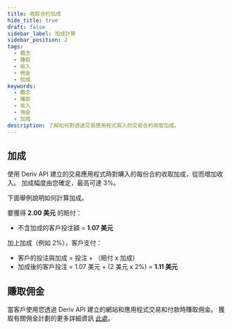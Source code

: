 ```yaml
---
title: 收取合約加成
hide_title: true
draft: false
sidebar_label: 加成計算
sidebar_position: 2
tags:
  - 概念
  - 賺取
  - 收入
  - 佣金
  - 加成
keywords:
  - 概念
  - 賺取
  - 收入
  - 佣金
  - 加成
description: 了解如何對透過交易應用程式買入的交易合約收取加成。
---
```


## 加成

使用 Deriv API 建立的交易應用程式時對購入的每份合約收取加成，從而增加收入。 加成幅度由您確定，最高可達 3%。

下面舉例說明如何計算加成。

要獲得 **2.00 美元** 的賠付：

- 不含加成的客戶投注額 = **1.07 美元**

加上加成（例如 2%），客戶支付：

- 客戶的投注與加成 = 投注 + （賠付 x 加成）
- 加成後的客戶投注 = 1.07 美元 + (2 美元 x 2%) = **1.11 美元**

## 賺取佣金

當客戶使用您透過 Deriv API 建立的網站和應用程式交易和付款時賺取佣金。 獲取有關佣金計劃的更多詳細資訊 [此處](https://www.deriv.com/partners/affiliate-ib)。
